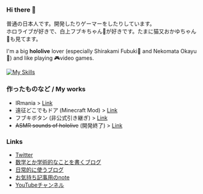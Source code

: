 ### Hi there 👋

<!--
**3kanAlpha/3kanAlpha** is a ✨ _special_ ✨ repository because its `README.md` (this file) appears on your GitHub profile.

Here are some ideas to get you started:

- 🔭 I’m currently working on ...
- 🌱 I’m currently learning ...
- 👯 I’m looking to collaborate on ...
- 🤔 I’m looking for help with ...
- 💬 Ask me about ...
- 📫 How to reach me: ...
- 😄 Pronouns: ...
- ⚡ Fun fact: ...
-->

普通の日本人です。開発したりゲーマーをしたりしています。  
ホロライブが好きで、白上フブキちゃん🌽が好きです。たまに猫又おかゆちゃん🍙も見てます。

I'm a big **hololive** lover (especially Shirakami Fubuki🌽 and Nekomata Okayu🍙) and like playing 🎮video games.

[![My Skills](https://skillicons.dev/icons?i=java,spring,py,html,css,js,ts,nodejs,bun,vue,nuxtjs,supabase,go,cpp,vscode,linux,windows)](https://skillicons.dev)

### 作ったものなど / My works
* IRmania > [Link](https://ir.mgcup.net)
* 遠征どこでもドア (Minecraft Mod) > [Link](https://github.com/3kanAlpha/dokodemo-door)
* フブキボタン (非公式引き継ぎ) > [Link](https://fubuki.mgcup.net)
* ~~ASMR sounds of hololive~~ (開発終了) > [Link](https://holoasmr.mgcup.net)

### Links
* [Twitter](https://twitter.com/luigi_0829_2)
* [数学とか学術的なことを書くブログ](https://mikan-alpha.hatenablog.com)
* [日常的に使うブログ](https://new-file.hatenablog.com/)
* [お気持ち記事用のnote](https://note.com/m4gnett)
* [YouTubeチャンネル](https://www.youtube.com/channel/UCt8gpxbH3x4NlJ_3cPn1YvQ)

